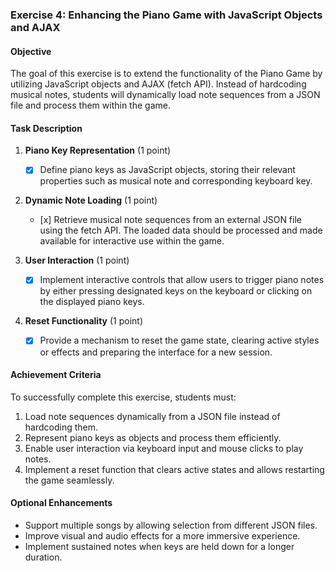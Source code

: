 ### Exercise 4: Enhancing the Piano Game with JavaScript Objects and AJAX

#### Objective
The goal of this exercise is to extend the functionality of the Piano Game by utilizing JavaScript objects and AJAX (fetch API). Instead of hardcoding musical notes, students will dynamically load note sequences from a JSON file and process them within the game.

#### Task Description
1. **Piano Key Representation** (1 point)
   - [x] Define piano keys as JavaScript objects, storing their relevant properties such as musical note and corresponding keyboard key.
   
2. **Dynamic Note Loading** (1 point)
   - [x] Retrieve musical note sequences from an external JSON file using the fetch API. The loaded data should be processed and made available for interactive use within the game.

3. **User Interaction** (1 point)
   - [x] Implement interactive controls that allow users to trigger piano notes by either pressing designated keys on the keyboard or clicking on the displayed piano keys.
   
4. **Reset Functionality** (1 point)
   - [x] Provide a mechanism to reset the game state, clearing active styles or effects and preparing the interface for a new session.

#### Achievement Criteria
To successfully complete this exercise, students must:
1. Load note sequences dynamically from a JSON file instead of hardcoding them.
2. Represent piano keys as objects and process them efficiently.
3. Enable user interaction via keyboard input and mouse clicks to play notes.
4. Implement a reset function that clears active states and allows restarting the game seamlessly.

#### Optional Enhancements
- Support multiple songs by allowing selection from different JSON files.
- Improve visual and audio effects for a more immersive experience.
- Implement sustained notes when keys are held down for a longer duration.

